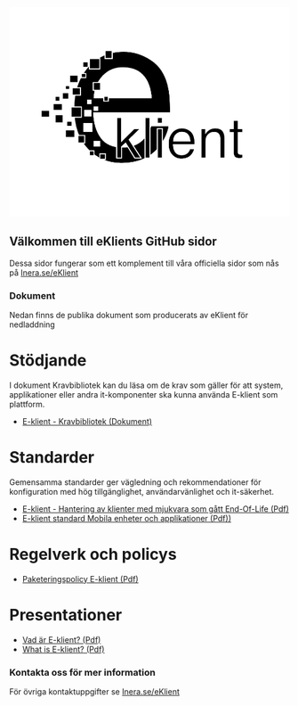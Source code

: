 ![eKlient Logo](logo.png)

## Välkommen till eKlients GitHub sidor

Dessa sidor fungerar som ett komplement till våra officiella sidor som nås på [Inera.se/eKlient](https://inera.se/eKlient)

### Dokument

Nedan finns de publika dokument som producerats av eKlient för nedladdning

# Stödjande
I dokument Kravbibliotek kan du läsa om de krav som gäller för att system, applikationer eller andra it-komponenter ska kunna använda E-klient som plattform.
* [E-klient - Kravbibliotek (Dokument)](/docs/eklient_kravbibliotek.pdf)

# Standarder
Gemensamma standarder ger vägledning och rekommendationer för konfiguration med hög tillgänglighet, användarvänlighet och it-säkerhet.
* [E-klient - Hantering av klienter med mjukvara som gått End-Of-Life (Pdf)](/docs/eklient_hantering_av_klienter_med_mjukvara_som_gatt_end_of_life.pdf)
* [E-klient standard Mobila enheter och applikationer (Pdf))](/docs/e-klient_standard_mobila_enheter_och_appar.pdf)

# Regelverk och policys
* [Paketeringspolicy E-klient (Pdf)](/docs/paketeringspolicy_eklient.pdf)

# Presentationer
* [Vad är E-klient? (Pdf)](/docs/vad_ar_e-klient_svenska.pdf)
* [What is E-klient? (Pdf)](/docs/what_is_e-klient_english.pdf)

### Kontakta oss för mer information
För övriga kontaktuppgifter se [Inera.se/eKlient](https://inera.se/eKlient)
